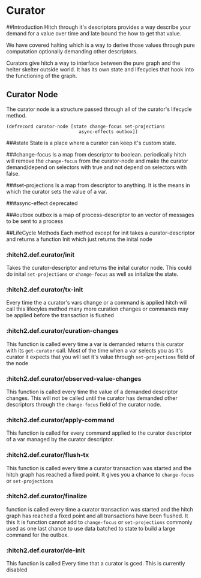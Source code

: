 # Curator
##Introduction
Hitch through it's descriptors provides a way describe your demand for a value
over time and late bound the how to get that value. 

We have covered halting which is a way to derive those values through pure
computation optionally demanding other descriptors. 

Curators give hitch a way to interface between the pure graph and the helter 
skelter outside world. It has its own state and lifecycles that hook into the
functioning of the graph. 

## Curator Node
The curator  node is a structure passed through all of the curator's lifecycle
method. 
```
(defrecord curator-node [state change-focus set-projections
                           async-effects outbox])
```
###state 
State is a place where a curator can keep it's custom state.

###change-focus 
Is a map from descriptor to boolean. periodically hitch will remove the `change-focus`
from the curator-node and make the curator demand/depend on selectors with true
and not depend on selectors with false. 

###set-projections
Is a map from descriptor to anything. It is the means in which the curator sets
the value of a var.

###async-effect 
deprecated

###outbox
outbox is a map of process-descriptor to an vector of messages to be sent to a 
process

##LifeCycle Methods
Each method except for init takes a curator-descriptor and returns a function
Init which just returns the inital node
### :hitch2.def.curator/init
Takes the curator-descriptor and returns the inital curator node. This could do 
inital `set-projections` or `change-focus` as well as initalize the state.
### :hitch2.def.curator/tx-init
Every time the a curator's vars change or a command is applied hitch will call
this lifecyles method many more curation changes or commands may be applied
before the transaction is flushed
### :hitch2.def.curator/curation-changes
This function is called every time a var is demanded returns this curator with 
its `get-curator` call. Most of the time when a var selects you as it's curator
it expects that you will set it's value through `set-projections` field of the node
### :hitch2.def.curator/observed-value-changes
This function is called every time the value of a demanded descriptor changes.
This will not be called until the curator has demanded other descriptors through
the `change-focus` field of the curator node.
### :hitch2.def.curator/apply-command
This function is called for every command applied to the curator descriptor of a
var managed by the curator descriptor.
### :hitch2.def.curator/flush-tx
This function is called every time a curator transaction was started and the hitch
graph has reached a fixed point. It gives you a chance to `change-focus` or `set-projections`
### :hitch2.def.curator/finalize
function is called every time a curator transaction was started and the hitch
graph has reached a fixed point and all transactions have been flushed. It this It is
function cannot add to `change-focus` or `set-projections` commonly used as one
last chance to use data batched to state to build a large command for the outbox.
### :hitch2.def.curator/de-init
This function is called Every time that a curator is gced. This is currently
disabled
